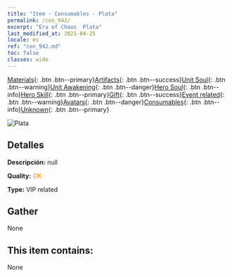 ```yaml
---
title: "Item - Consumables - Plata"
permalink: /con_942/
excerpt: "Era of Chaos  Plata"
last_modified_at: 2021-04-25
locale: es
ref: "con_942.md"
toc: false
classes: wide
---
```

 [Materials](/ItemsES/){: .btn .btn--primary}[Artifacts](/ItemsES/Artifacts/){: .btn .btn--success}[Unit Soul](/ItemsES/UnitSoul/){: .btn .btn--warning}[Unit Awakening](/ItemsES/UnitAwakening/){: .btn .btn--danger}[Hero Soul](/ItemsES/HeroSoul/){: .btn .btn--info}[Hero Skill](/ItemsES/HeroSkill/){: .btn .btn--primary}[Gift](/ItemsES/Gift/){: .btn .btn--success}[Event related](/ItemsES/Events/){: .btn .btn--warning}[Avatars](/ItemsES/Avatars/){: .btn .btn--danger}[Consumables](/ItemsES/Consumables/){: .btn .btn--info}[Unknown](/ItemsES/Unknown/){: .btn .btn--primary}

 ![Plata](/images/t/i_4003401.png)

## Detalles
 **Descripción:** null

 **Quality:** <span style="color: #FF8C00">OK</span>

 **Type:** VIP related

## Gather

  None

## This item contains:

  None


